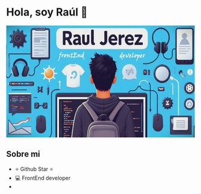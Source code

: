 
<h1>Hola, soy Raúl 👋</h1>

<img src="1.jpg" width="850" height="300">

## Sobre mi

- ⭐ Github Star ⭐ 
- 💻 FrontEnd developer
- 
<br>

